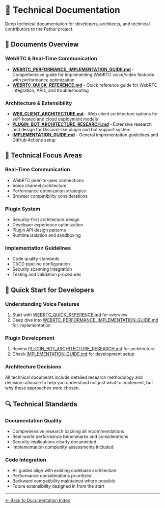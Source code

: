 # 🔧 Technical Documentation

Deep technical documentation for developers, architects, and technical contributors to the Fethur project.

## 📑 Documents Overview

### WebRTC & Real-Time Communication
- **[WEBRTC_PERFORMANCE_IMPLEMENTATION_GUIDE.md](./WEBRTC_PERFORMANCE_IMPLEMENTATION_GUIDE.md)** - Comprehensive guide for implementing WebRTC voice/video features with performance optimization
- **[WEBRTC_QUICK_REFERENCE.md](./WEBRTC_QUICK_REFERENCE.md)** - Quick reference guide for WebRTC integration, APIs, and troubleshooting

### Architecture & Extensibility
- **[WEB_CLIENT_ARCHITECTURE.md](./WEB_CLIENT_ARCHITECTURE.md)** - Web client architecture options for self-hosted and cloud deployment models
- **[PLUGIN_BOT_ARCHITECTURE_RESEARCH.md](./PLUGIN_BOT_ARCHITECTURE_RESEARCH.md)** - Extensive research and design for Discord-like plugin and bot support system
- **[IMPLEMENTATION_GUIDE.md](./IMPLEMENTATION_GUIDE.md)** - General implementation guidelines and GitHub Actions setup

## 🎯 Technical Focus Areas

### Real-Time Communication
- WebRTC peer-to-peer connections
- Voice channel architecture
- Performance optimization strategies
- Browser compatibility considerations

### Plugin System
- Security-first architecture design
- Developer experience optimization
- Plugin API design patterns
- Runtime isolation and sandboxing

### Implementation Guidelines
- Code quality standards
- CI/CD pipeline configuration
- Security scanning integration
- Testing and validation procedures

## 🚀 Quick Start for Developers

### Understanding Voice Features
1. Start with [WEBRTC_QUICK_REFERENCE.md](./WEBRTC_QUICK_REFERENCE.md) for overview
2. Deep dive into [WEBRTC_PERFORMANCE_IMPLEMENTATION_GUIDE.md](./WEBRTC_PERFORMANCE_IMPLEMENTATION_GUIDE.md) for implementation

### Plugin Development
1. Review [PLUGIN_BOT_ARCHITECTURE_RESEARCH.md](./PLUGIN_BOT_ARCHITECTURE_RESEARCH.md) for architecture
2. Check [IMPLEMENTATION_GUIDE.md](./IMPLEMENTATION_GUIDE.md) for development setup

### Architecture Decisions
All technical documents include detailed research methodology and decision rationale to help you understand not just what to implement, but why these approaches were chosen.

## 🔍 Technical Standards

### Documentation Quality
- Comprehensive research backing all recommendations
- Real-world performance benchmarks and considerations
- Security implications clearly documented
- Implementation complexity assessments included

### Code Integration
- All guides align with existing codebase architecture
- Performance considerations prioritized
- Backward compatibility maintained where possible
- Future extensibility designed in from the start

---

[← Back to Documentation Index](../README.md)